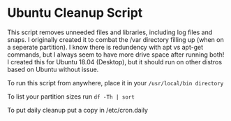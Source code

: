 # Ubuntu Cleanup Script
This script removes unneeded files and libraries, including log files and snaps. I originally created it to combat the /var directory filling up (when on a seperate partition). I know there is redundency with apt vs apt-get commands, but I always seem to have more drive space after running both!  I created this for Ubuntu 18.04 (Desktop), but it should run on other distros based on Ubuntu without issue.

To run this script from anywhere, place it in your `/usr/local/bin directory`

To list your partition sizes run `df -Th | sort`

To put daily cleanup put a copy in /etc/cron.daily
